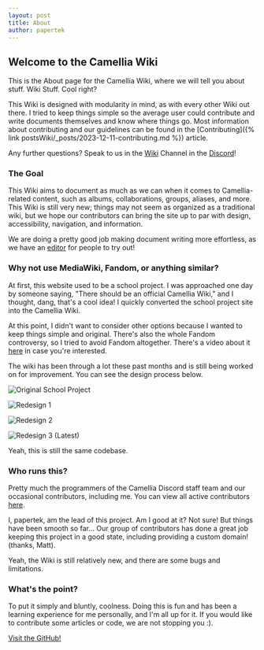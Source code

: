 ```yaml
---
layout: post
title: About
author: papertek
---
```


## Welcome to the Camellia Wiki

This is the About page for the Camellia Wiki, where we will tell you about stuff. Wiki Stuff. Cool right?

This Wiki is designed with modularity in mind, as with every other Wiki out there. I tried to keep things simple so the average user could contribute and write documents themselves and know where things go. Most information about contributing and our guidelines can be found in the [Contributing]({% link postsWiki/_posts/2023-12-11-contributing.md %}) article.

Any further questions? Speak to us in the [Wiki](https://discord.com/channels/435720333786480641/1174624963584610334) Channel in the [Discord](https://discord.gg/camellia)!

### The Goal

This Wiki aims to document as much as we can when it comes to Camellia-related content, such as albums, collaborations, groups, aliases, and more. This Wiki is still very new; things may not seem as organized as a traditional wiki, but we hope our contributors can bring the site up to par with design, accessibility, navigation, and information.

We are doing a pretty good job making document writing more effortless, as we have an [editor](/admin/) for people to try out!

### Why not use MediaWiki, Fandom, or anything similar?

At first, this website used to be a school project. I was approached one day by someone saying, "There should be an official Camellia Wiki," and I thought, dang, that's a cool idea! I quickly converted the school project site into the Camellia Wiki.

At this point, I didn't want to consider other options because I wanted to keep things simple and original. There's also the whole Fandom controversy, so I tried to avoid Fandom altogether. There's a video about it [here](https://youtu.be/qcfuA_UAz3I) in case you're interested.

The wiki has been through a lot these past months and is still being worked on for improvement. You can see the design process below.

![Original School Project](/assets/images/uploads/designold.png)

![Redesign 1](/assets/images/uploads/designold2.png)

![Redesign 2](/assets/images/uploads/designold3.png)

![Redesign 3 (Latest)](/assets/images/uploads/designlatest.png)

Yeah, this is still the same codebase.

### Who runs this?

Pretty much the programmers of the Camellia Discord staff team and our occasional contributors, including me. You can view all active contributors [here](https://github.com/CamelliaCommunity/Wiki/graphs/contributors).

I, papertek, am the lead of this project. Am I good at it? Not sure! But things have been smooth so far... Our group of contributors has done a great job keeping this project in a good state, including providing a custom domain! (thanks, Matt).

Yeah, the Wiki is still relatively new, and there are some bugs and limitations.

### What's the point?

To put it simply and bluntly, coolness. Doing this is fun and has been a learning experience for me personally, and I'm all up for it. If you would like to contribute some articles or code, we are not stopping you :).

[Visit the GitHub!](https://github.com/CamelliaCommunity/Wiki)

